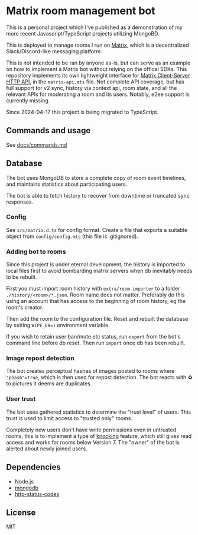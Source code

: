 # Matrix room management bot 

This is a personal project which I've published as a demonstration of my more 
recent Javascript/TypeScript projects utilizing MongoBD. 

This is deployed to manage rooms I run on [Matrix](https://matrix.org),
which is a decentralized Slack/Discord-like messaging platform. 

This is not intended to be ran by anyone as-is, but can serve as an example on 
how to implement a Matrix bot without relying on the offical SDKs. This repository implements its own lightweight 
interface for [Matrix Client-Server HTTP API](https://spec.matrix.org/v1.9/client-server-api/), 
in the `matrix-api.mts` file. Not complete API coverage, but has full support for
v2 sync, history via context api, room state, and all the relevant APIs for moderating a room and its users. 
Notably, e2ee support is currently missing.

Since 2024-04-17 this project is being migrated to TypeScript.

## Commands and usage
See [docs/commands.md](./docs/commands.md)

## Database
The bot uses MongoDB to store a complete copy of room event timelines, and 
maintains statistics about participating users. 

The bot is able to fetch history to recover from downtime 
or truncated sync responses.


### Config
See `src/matrix.d.ts` for config format. Create a file that exports a suitable
object from `config/config.mts` (this file is .gitignored). 

### Adding bot to rooms
Since this project is under eternal development, the history is imported to 
local files first to avoid bombarding matrix servers when db inevitably needs 
to be rebuilt. 

First you must import room history with `extra/room-importer` to a folder 
`./history/<room>/*.json`. Room name does not matter. 
Preferably do this using an account that has access to the beginning of room 
history, eg the room's creator. 

Then add the room to the configuration file. Reset and rebuilt the 
database by setting `WIPE_DB=1` environment variable.

If you wish to retain user ban/mute etc status, run `export` from the bot's 
command line before db reset. Then run `import` once db has been rebuilt. 

### Image repost detection
The bot creates perceptual hashes of images posted to rooms where 
`"phash"=true`, which is then used for repost detection. The bot reacts with 
♻️  to pictures it deems are duplicates.

### User trust
The bot uses gathered statistics to determine the "trust level" of users. This 
trust is used to limit access to "trusted only" rooms. 

Completely new users don't have write permissions even in untrusted rooms, this 
is to implement a type of 
[knocking](https://spec.matrix.org/v1.5/client-server-api/#mroomjoin_rules) 
feature, which still gives read access and works for rooms below Version 7. 
The "owner" of the bot is alerted about newly joined users.



## Dependencies
- Node.js
- [mongodb](https://www.npmjs.com/package/mongodb)
- [http-status-codes](https://www.npmjs.com/package/http-status-codes)

## License
MIT


